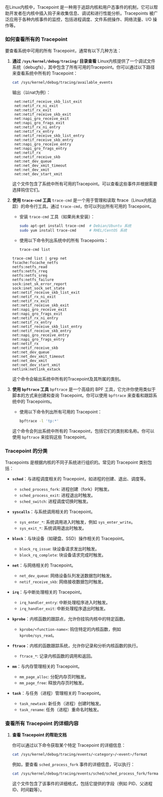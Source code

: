 在Linux内核中，Tracepoint 是一种用于追踪内核和用户态事件的机制，它可以帮助开发者在内核中插入钩子来收集信息、调试和进行性能分析。Tracepoints 被广泛应用于各种内核事件的监控，包括进程调度、文件系统操作、网络流量、I/O 操作等。

### 如何查看所有的 Tracepoint

要查看系统中可用的所有 Tracepoint，通常有以下几种方法：

1. **通过 `/sys/kernel/debug/tracing/` 目录查看**
   Linux内核提供了一个调试文件系统（debugfs），其中包含了所有可用的Tracepoint。你可以通过以下路径来查看系统中所有的 Tracepoint：

   ```bash
   cat /sys/kernel/debug/tracing/available_events
   ```
   输出（以nat为例）：
   ```
    net:netif_receive_skb_list_exit
    net:netif_rx_ni_exit
    net:netif_rx_exit
    net:netif_receive_skb_exit
    net:napi_gro_receive_exit
    net:napi_gro_frags_exit
    net:netif_rx_ni_entry
    net:netif_rx_entry
    net:netif_receive_skb_list_entry
    net:netif_receive_skb_entry
    net:napi_gro_receive_entry
    net:napi_gro_frags_entry
    net:netif_rx
    net:netif_receive_skb
    net:net_dev_queue
    net:net_dev_xmit_timeout
    net:net_dev_xmit
    net:net_dev_start_xmit
   ```

   这个文件包含了系统中所有可用的Tracepoint。可以查看这些事件并根据需要选择钩住它们。

2. **使用 `trace-cmd` 工具**
   `trace-cmd` 是一个用于管理和读取 ftrace（Linux内核追踪）的命令行工具。通过 `trace-cmd`，你可以列出所有可用的 Tracepoint。

   - 安装 `trace-cmd` 工具（如果尚未安装）：

     ```bash
     sudo apt-get install trace-cmd  # Debian/Ubuntu 系统
     sudo yum install trace-cmd      # RHEL/CentOS 系统
     ```

   - 使用以下命令列出系统中的所有 Tracepoints：

     ```bash
     trace-cmd list
     ```
    ```
    trace-cmd list | grep net
    fscache:fscache_netfs
    netfs:netfs_read
    netfs:netfs_rreq
    netfs:netfs_sreq
    netfs:netfs_failure
    sock:inet_sk_error_report
    sock:inet_sock_set_state
    net:netif_receive_skb_list_exit
    net:netif_rx_ni_exit
    net:netif_rx_exit
    net:netif_receive_skb_exit
    net:napi_gro_receive_exit
    net:napi_gro_frags_exit
    net:netif_rx_ni_entry
    net:netif_rx_entry
    net:netif_receive_skb_list_entry
    net:netif_receive_skb_entry
    net:napi_gro_receive_entry
    net:napi_gro_frags_entry
    net:netif_rx
    net:netif_receive_skb
    net:net_dev_queue
    net:net_dev_xmit_timeout
    net:net_dev_xmit
    net:net_dev_start_xmit
    netlink:netlink_extack
    ```

   这个命令会输出系统中所有的Tracepoint及其所属的类别。

3. **使用 `bpftrace` 工具**
   `bpftrace` 是一个高级的 BPF 工具，它允许你使用类似于脚本的方式来创建和查询 Tracepoint。你可以使用 `bpftrace` 来查看和跟踪系统中的 Tracepoints。

   - 使用以下命令列出所有可用的 Tracepoint：

     ```bash
     bpftrace -l 'tp:*'
     ```

   这个命令会列出系统中所有的 Tracepoint，包括它们的类别和名称。你可以使用 `bpftrace` 来挂钩这些 Tracepoint。

### Tracepoint 的分类

Tracepoints 是根据内核的不同子系统进行组织的。常见的 Tracepoint 类别包括：

- **`sched`**：与进程调度相关的 Tracepoint，如进程的创建、退出、调度等。
  - `sched_process_fork`: 进程创建（fork）时触发。
  - `sched_process_exit`: 进程退出时触发。
  - `sched_switch`: 进程调度切换时触发。

- **`syscalls`**：与系统调用相关的 Tracepoint。
  - `sys_enter_*`: 系统调用进入时触发，例如 `sys_enter_write`。
  - `sys_exit_*`: 系统调用退出时触发。

- **`block`**：与块设备（如硬盘、SSD）操作相关的 Tracepoint。
  - `block_rq_issue`: 块设备请求发出时触发。
  - `block_rq_complete`: 块设备请求完成时触发。

- **`net`**：与网络相关的 Tracepoint。
  - `net_dev_queue`: 网络设备队列发送数据包时触发。
  - `netif_receive_skb`: 网络接收数据包时触发。

- **`irq`**：与中断处理相关的 Tracepoint。
  - `irq_handler_entry`: 中断处理程序进入时触发。
  - `irq_handler_exit`: 中断处理程序退出时触发。

- **`kprobe`**：内核函数的跟踪点，允许你挂钩内核中的特定函数。
  - `kprobe/<function-name>`: 钩住特定的内核函数，例如 `kprobe/sys_read`。

- **`ftrace`**：内核的函数跟踪系统，允许你记录和分析内核函数的执行。
  - `ftrace_*`: 记录内核函数的调用和返回。

- **`mm`**：与内存管理相关的 Tracepoint。
  - `mm_page_alloc`: 分配内存页时触发。
  - `mm_page_free`: 释放内存页时触发。

- **`task`**：与任务（进程）管理相关的 Tracepoint。
  - `task_newtask`: 新任务（进程）创建时触发。
  - `task_rename`: 任务（进程）重命名时触发。

### 查看所有 Tracepoint 的详细内容

1. **查看 Tracepoint 的帮助文档**

   你可以通过以下命令获取某个特定 Tracepoint 的详细信息：

   ```bash
   cat /sys/kernel/debug/tracing/events/<category>/<event>/format
   ```

   例如，要查看 `sched_process_fork` 事件的详细信息，可以执行：

   ```bash
   cat /sys/kernel/debug/tracing/events/sched/sched_process_fork/format
   ```

   这个文件包含了该事件的详细格式，包括它提供的字段（例如 PID、父进程ID、时间戳等）。

